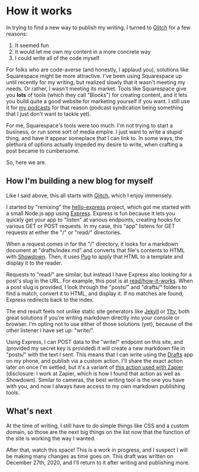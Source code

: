 # How it works

In trying to find a new way to publish my writing, I turned to [Glitch](https://glitch.com/) for a few reasons:

1. It seemed fun
2. It would let me own my content in a more concrete way
3. I could write all of the code myself

For folks who are code-averse (and honestly, I applaud you), solutions like Squarespace might be more attractive. I've been using Squarespace up until recently for my writing, but realized slowly that it wasn't meeting my needs. Or rather, I wasn't meeting its market. Tools like Squarespace give you **lots** of tools (which they call "Blocks") for creating content, and it lets you build quite a good website for marketing yourself if you want. I still use it for [my podcasts](https://sandwich.computer) for that reason (podcast syndication being something that I just don't want to tackle yet). 

For me, Squarespace's tools were too much. I'm not trying to start a business, or run some sort of media empire. I just want to write a stupid thing, and have it appear someplace that I can link to. In some ways, the plethora of options actually impeded my desire to write, when crafting a post became to cumbersome. 

So, here we are. 

## How I'm building a new blog for myself

Like I said above, this all starts with [Glitch](https://glitch.com/), which I enjoy immensely. 

I started by "remixing" the [hello-express](https://glitch.com/~hello-express) project, which got me started with a small Node.js app using [Express](http://expressjs.com/). Express is fun because it lets you quickly get your app to "listen" at various endpoints, creating hooks for various GET or POST requests. In my case, this "app" listens for GET requests at either the "/" or "read/" directories. 

When a request comes in for the "/" directory, it looks for a markdown document at "drafts/index.md" and converts that file's contents to HTML with [Showdown](http://showdownjs.com/). Then, it uses [Pug](https://pugjs.org/) to apply that HTML to a template and display it to the reader. 

Requests to "read/" are similar, but instead I have Express also looking for a post's slug in the URL. For example, this post is at [read/how-it-works](https://tyler-robertson-blog.glitch.me/read/how-it-works). When a post slug is provided, I look through the "posts/" and "drafts/" folders to find a match, convert it to HTML, and display it. If no matches are found, Express redirects back to the index. 

The end result feels not unlike static site generators like [Jekyll](https://jekyllrb.com/) or [11ty](https://www.11ty.dev/), both great solutions if you're writing markdown directly into your console or browser. I'm opting not to use either of those solutions (yet), because of the other listener I have set up: "write/".

Using Express, I can POST data to the "write/" endpoint on this site, and (provided my secret key is provided) it will create a new markdown file in "posts/" with the text I sent. This means that I can write using the [Drafts](https://getdrafts.com) app on my phone, and publish via a custom action. I'll share the exact action later on once I'm settled, but it's a variant of [this action used with Zapier](https://actions.getdrafts.com/a/1Hf) (disclosure: I work at Zapier, which is how I found that action as well as Showdown). Similar to cameras, the best writing tool is the one you have with you, and now I always have access to my own markdown publishing tools. 

## What's next

At the time of writing, I still have to do simple things like CSS and a custom domain, so those are the next big things on the list now that the function of the site is working the way I wanted. 

After that, watch this space! This is a work in progress, and I suspect I will be making many changes as time goes on. This draft was written on December 27th, 2020, and I'll return to it after writing and publishing more. 